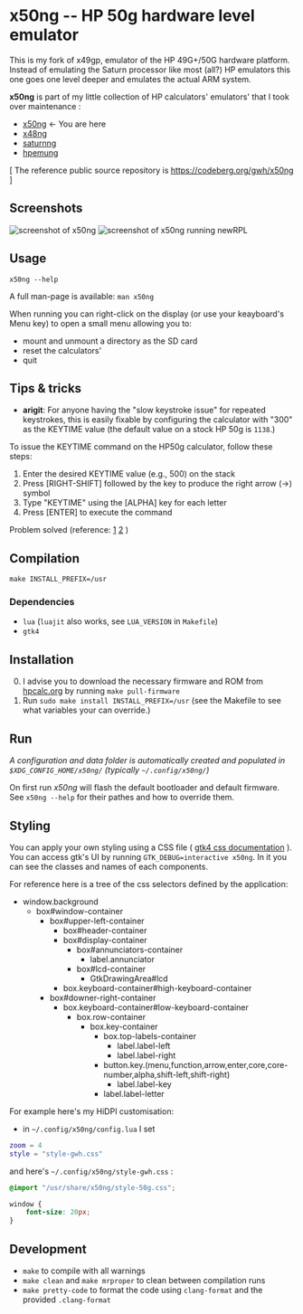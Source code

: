 # x50ng -- HP 50g hardware level emulator

This is my fork of x49gp, emulator of the HP 49G+/50G hardware platform. Instead of emulating the Saturn processor like most (all?) HP emulators this one goes one level deeper and emulates the actual ARM system.

**x50ng** is part of my little collection of HP calculators' emulators' that I took over maintenance :

- [x50ng](https://codeberg.org/gwh/x50ng) ← You are here
- [x48ng](https://codeberg.org/gwh/x48ng)
- [saturnng](https://codeberg.org/gwh/saturnng)
- [hpemung](https://codeberg.org/gwh/hpemung)

[ The reference public source repository is https://codeberg.org/gwh/x50ng ]

## Screenshots
![screenshot of x50ng](./screenshot.png?raw=true "screenshot of x50ng") ![screenshot of x50ng running newRPL](./screenshot-newRPL.png?raw=true "screenshot of x50ng running newRPL")

## Usage
`x50ng --help`

A full man-page is available: `man x50ng`

When running you can right-click on the display (or use your keayboard's Menu key) to open a small menu allowing you to:
- mount and unmount a directory as the SD card
- reset the calculators'
- quit

## Tips & tricks

- __arigit__: For anyone having the "slow keystroke issue" for repeated keystrokes, this is easily fixable by configuring the calculator with "300" as the KEYTIME value (the default value on a stock HP 50g is `1138`.)

To issue the KEYTIME command on the HP50g calculator, follow these steps:

   1. Enter the desired KEYTIME value (e.g., 500) on the stack
   2. Press [RIGHT-SHIFT] followed by the key to produce the right arrow (→) symbol
   3. Type "KEYTIME" using the [ALPHA] key for each letter
   4. Press [ENTER] to execute the command

Problem solved (reference: [1](https://www.site2241.net/october2008.htm) [2](https://www.hpmuseum.org/cgi-sys/cgiwrap/hpmuseum/archv016.cgi?read=107543) )


## Compilation
`make INSTALL_PREFIX=/usr`

### Dependencies
- `lua` (`luajit` also works, see `LUA_VERSION` in `Makefile`)
- `gtk4`


## Installation

0. I advise you to download the necessary firmware and ROM from [hpcalc.org](https://hpcalc.org/) by running `make pull-firmware`
1. Run `sudo make install INSTALL_PREFIX=/usr` (see the Makefile to see what variables your can override.)

## Run

*A configuration and data folder is automatically created and populated in `$XDG_CONFIG_HOME/x50ng/` (typically `~/.config/x50ng/`)*

On first run *x50ng* will flash the default bootloader and default firmware. See `x50ng --help` for their pathes and how to override them.

## Styling

You can apply your own styling using a CSS file ( [gtk4 css documentation](https://docs.gtk.org/gtk4/css-overview.html) ).
You can access gtk's UI by running `GTK_DEBUG=interactive x50ng`. In it you can see the classes and names of each components.

For reference here is a tree of the css selectors defined by the application:

- window.background
  - box#window-container
    - box#upper-left-container
      - box#header-container
      - box#display-container
        - box#annunciators-container
          - label.annunciator
        - box#lcd-container
          - GtkDrawingArea#lcd
      - box.keyboard-container#high-keyboard-container
    - box#downer-right-container
      - box.keyboard-container#low-keyboard-container
        - box.row-container
          - box.key-container
            - box.top-labels-container
              - label.label-left
              - label.label-right
            - button.key.(menu,function,arrow,enter,core,core-number,alpha,shift-left,shift-right)
              - label.label-key
            - label.label-letter

For example here's my HiDPI customisation:
- in `~/.config/x50ng/config.lua` I set
```lua
zoom = 4
style = "style-gwh.css"
```

and here's `~/.config/x50ng/style-gwh.css` :
```css
@import "/usr/share/x50ng/style-50g.css";

window {
    font-size: 20px;
}
```

## Development

- `make` to compile with all warnings
- `make clean` and `make mrproper` to clean between compilation runs
- `make pretty-code` to format the code using `clang-format` and the provided `.clang-format`
